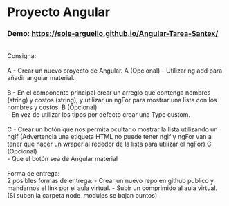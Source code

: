 <h1>Proyecto Angular</h1>

### Demo: https://sole-arguello.github.io/Angular-Tarea-Santex/

<br>
Consigna:
<br><br>
A - Crear un nuevo proyecto de Angular. A (Opcional) - Utilizar ng add para añadir angular material. <br><br>
B - En el componente principal crear un arreglo que contenga nombres (string) y costos (string), 
    y utilizar un ngFor para mostrar una lista con los nombres y costos. B (Opcional) 
<br>- En vez de utilizar los tipos por defecto crear una Type custom.
<br><br>
C - Crear un botón que nos permita ocultar o mostrar la lista utilizando un ngIf (Advertencia una etiqueta HTML no puede tener ngIf 
y ngFor van a tener que hacer un wraper al rededor de la lista para utilizar el ngFor) C (Opcional) 
 <br> - Que el botón sea de Angular material
<br> <br>Forma de entrega:
<br>2 posibles formas de entrega:
- Crear un nuevo repo en github publico y mandarnos el link por el aula virtual.
- Subir un comprimido al aula virtual. (Si suben la carpeta node_modules se bajan puntos)
